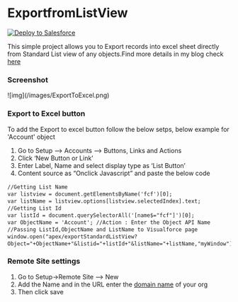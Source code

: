ExportfromListView
==================

<a href="https://githubsfdeploy.herokuapp.com?owner=Karanraj&repo=ExportfromListView">
  <img alt="Deploy to Salesforce"
       src="https://raw.githubusercontent.com/afawcett/githubsfdeploy/master/src/main/webapp/resources/img/deploy.png">
</a>

This simple project allows you to Export records into excel sheet directly from Standard List view of any objects.Find more details in my blog check <a href="http://clicksandcode.blogspot.in/2014/10/export-records-from-list-view-listview.html" target="_blank">here</a> 

<h3>Screenshot</h3>
![img](/images/ExportToExcel.png)



<h3>Export to Excel button</h3>
To add the Export to excel button follow the below setps, below example for 'Account' object
  <ol>
  <li>Go to Setup –> Accounts –> Buttons, Links and Actions </li>
  <li>Click ‘New Button or Link'</li>
  <li>Enter Label, Name and select display type as ‘List Button’</li>
  <li>Content source as “Onclick Javascript” and paste the below code</li>
  </ol>

```
//Getting List Name 
var listview = document.getElementsByName('fcf')[0]; 
var listName = listview.options[listview.selectedIndex].text; 
//Getting List Id 
var listId = document.querySelectorAll('[name$="fcf"]')[0]; 
var ObjectName = 'Account'; //Action : Enter the Object API Name
//Passing ListId,ObjectName and ListName to Visualforce page 
window.open("apex/exportStandardListView?Object="+ObjectName+"&listid="+listId+"&listName="+listName,"myWindow");
```

<h3>Remote Site settings</h3>
 <ol>
 <li>Go to Setup->Remote Site –> New </li>
 <li>Add the Name and in the URL enter the <a href = "https://help.salesforce.com/HTViewHelpDoc?id=domain_name_app_url_changes.htm&language=en_US">domain name</a> of your org</li>
 <li>Then click save</li>
 </ol>
